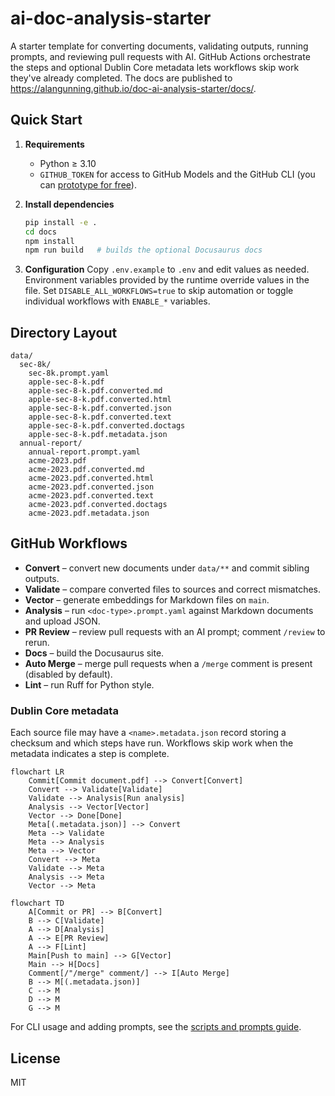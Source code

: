 # ai-doc-analysis-starter

A starter template for converting documents, validating outputs, running prompts, and reviewing pull requests with AI. GitHub Actions orchestrate the steps and optional Dublin Core metadata lets workflows skip work they've already completed. The docs are published to https://alangunning.github.io/doc-ai-analysis-starter/docs/.

## Quick Start

1. **Requirements**
   - Python ≥ 3.10
   - `GITHUB_TOKEN` for access to GitHub Models and the GitHub CLI (you can [prototype for free](https://docs.github.com/en/github-models/use-github-models/prototyping-with-ai-models)).

2. **Install dependencies**
   ```bash
   pip install -e .
   cd docs
   npm install
   npm run build   # builds the optional Docusaurus docs
   ```

3. **Configuration**
   Copy `.env.example` to `.env` and edit values as needed. Environment variables provided by the runtime override values in the file. Set `DISABLE_ALL_WORKFLOWS=true` to skip automation or toggle individual workflows with `ENABLE_*` variables.

## Directory Layout

```
data/
  sec-8k/
    sec-8k.prompt.yaml
    apple-sec-8-k.pdf
    apple-sec-8-k.pdf.converted.md
    apple-sec-8-k.pdf.converted.html
    apple-sec-8-k.pdf.converted.json
    apple-sec-8-k.pdf.converted.text
    apple-sec-8-k.pdf.converted.doctags
    apple-sec-8-k.pdf.metadata.json
  annual-report/
    annual-report.prompt.yaml
    acme-2023.pdf
    acme-2023.pdf.converted.md
    acme-2023.pdf.converted.html
    acme-2023.pdf.converted.json
    acme-2023.pdf.converted.text
    acme-2023.pdf.converted.doctags
    acme-2023.pdf.metadata.json
```

## GitHub Workflows

- **Convert** – convert new documents under `data/**` and commit sibling outputs.
- **Validate** – compare converted files to sources and correct mismatches.
- **Vector** – generate embeddings for Markdown files on `main`.
- **Analysis** – run `<doc-type>.prompt.yaml` against Markdown documents and upload JSON.
- **PR Review** – review pull requests with an AI prompt; comment `/review` to rerun.
- **Docs** – build the Docusaurus site.
- **Auto Merge** – merge pull requests when a `/merge` comment is present (disabled by default).
- **Lint** – run Ruff for Python style.

### Dublin Core metadata

Each source file may have a `<name>.metadata.json` record storing a checksum and which steps have run. Workflows skip work when the metadata indicates a step is complete.

```mermaid
flowchart LR
    Commit[Commit document.pdf] --> Convert[Convert]
    Convert --> Validate[Validate]
    Validate --> Analysis[Run analysis]
    Analysis --> Vector[Vector]
    Vector --> Done[Done]
    Meta[(.metadata.json)] --> Convert
    Meta --> Validate
    Meta --> Analysis
    Meta --> Vector
    Convert --> Meta
    Validate --> Meta
    Analysis --> Meta
    Vector --> Meta
```

```mermaid
flowchart TD
    A[Commit or PR] --> B[Convert]
    B --> C[Validate]
    A --> D[Analysis]
    A --> E[PR Review]
    A --> F[Lint]
    Main[Push to main] --> G[Vector]
    Main --> H[Docs]
    Comment[/"/merge" comment/] --> I[Auto Merge]
    B --> M[(.metadata.json)]
    C --> M
    D --> M
    G --> M
```

For CLI usage and adding prompts, see the [scripts and prompts guide](https://alangunning.github.io/doc-ai-analysis-starter/docs/scripts-and-prompts).

## License

MIT
